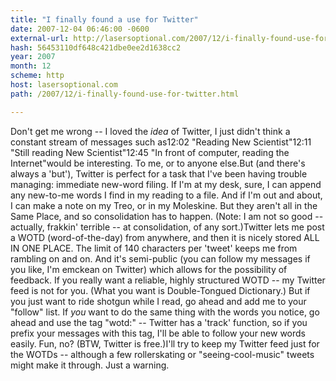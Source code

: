 ```yaml
---
title: "I finally found a use for Twitter"
date: 2007-12-04 06:46:00 -0600
external-url: http://lasersoptional.com/2007/12/i-finally-found-use-for-twitter.html
hash: 56453110df648c421dbe0ee2d1638cc2
year: 2007
month: 12
scheme: http
host: lasersoptional.com
path: /2007/12/i-finally-found-use-for-twitter.html

---
```


Don't get me wrong -- I loved the *idea* of Twitter, I just didn't think a constant stream of messages such as12:02 "Reading New Scientist"12:11 "Still reading New Scientist"12:45 "In front of computer, reading the Internet"would be interesting. To me, or to anyone else.But (and there's always a 'but'), Twitter is perfect for a task that I've been having trouble managing: immediate new-word filing. If I'm at my desk, sure, I can append any new-to-me words I find in my reading to a file. And if I'm out and about, I can make a note on my Treo, or in my Moleskine. But they aren't all in the Same Place, and so consolidation has to happen. (Note: I am not so good -- actually, frakkin' terrible -- at consolidation, of any sort.)Twitter lets me post a WOTD (word-of-the-day) from anywhere, and then it is nicely stored ALL IN ONE PLACE. The limit of 140 characters per 'tweet' keeps me from rambling on and on. And it's semi-public (you can follow my messages if you like, I'm emckean on Twitter) which allows for the possibility of feedback. If you really want a reliable, highly structured WOTD -- my Twitter feed is not for you. (What you want is Double-Tongued Dictionary.) But if you just want to ride shotgun while I read, go ahead and add me to your "follow" list. If *you* want to do the same thing with the words you notice, go ahead and use the tag "wotd:" -- Twitter has a 'track' function, so if you prefix your messages with this tag, I'll be able to follow your new words easily. Fun, no? (BTW, Twitter is free.)I'll try to keep my Twitter feed just for the WOTDs -- although a few rollerskating or "seeing-cool-music" tweets might make it through. Just a warning.
